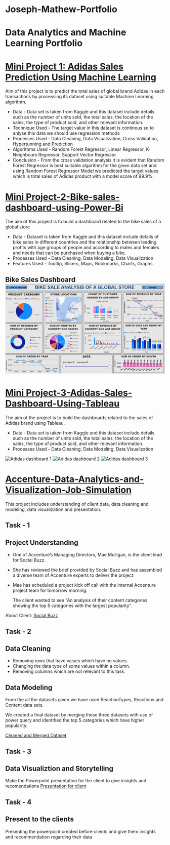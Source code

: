 # Joseph-Mathew-Portfolio
# Data Analytics and Machine Learning Portfolio

# [Mini Project 1: Adidas Sales Prediction Using Machine Learning](https://github.com/Josephmathew882/Project-1-Adidas-Sales-Prediction-)

Aim of this  project is to predict the total sales of global brand Adidas in each transactions by processing its dataset using suitable Machine Learning algorithm.

* Data             - Data set is taken from Kaggle and this dataset include details such as the number of units sold, the total sales, the location of the sales, the 
                     type of product sold, and other relevant information.
* Technique Used   -  The target value in this dataset is continous so to anlyse this data we should use regression methods
* Processes Used   - Data Cleaning, Data Visualization, Cross Validation, Hypertunning and Prediction
* Algorithms Used  - Random Forest Regressor, Linear Regressor, K-Neighbours Regressor, Support Vector Regressor
* Conclusion       - From the cross validation analysis it is evident that Random Forest Regressor is best suitable algorithm for the given data set and using Random 
                      Forest Regressor Model we predicted the target values which is total sales of Adidas product with a model score of 99.9%.
  
# [Mini Project-2-Bike-sales-dashboard-using-Power-Bi](https://github.com/Josephmathew882/Project-2-Bike-sales-dashboard-using-Power-Bi)
The aim of this project is to build a dashboard related to the bike sales of a global store
* Data - Dataset is taken from Kaggle and this dataset include details of bike sales in different countries and the relationship
         between leading profits with age groups of people and according to males and females and needs that can be purchased when buying a bike.
* Processes Used - Data Cleaning, Data Modeling, Data Visualization
* Features Used - Tooltip, Slicers, Maps, Bookmarks, Charts, Graphs
## Bike Sales Dashboard ![](https://github.com/Josephmathew882/Joseph-Mathew-Portfolio/blob/main/Bike%20sales.png)

# [Mini Project-3-Adidas-Sales-Dashboard-Using-Tableau](https://github.com/Josephmathew882/Project-3-Adidas-Sales-Dashboard-Using-Tableau)
The aim of the project is to build the dashboards related to the sales of Adidas brand using Tableau.
* Data - Data set is taken from Kaggle and this dataset include details such as the number of units sold, the total sales, the location of the sales, the 
         type of product sold, and other relevant information.
* Processes Used - Data Cleaning, Data Modeling, Data Visualization
  

![Adidas dashboard 1](https://github.com/Josephmathew882/Joseph-Mathew-Portfolio/assets/151965486/a6a90580-49b6-4ca0-a9ee-268083018c6e)
![Adidas dashboard 2](https://github.com/Josephmathew882/Joseph-Mathew-Portfolio/assets/151965486/01ab7131-94ab-449e-82d7-59e103ade0b5)
![Adidas dashboard 3](https://github.com/Josephmathew882/Joseph-Mathew-Portfolio/assets/151965486/d916c20f-1956-4f9c-a8bf-1eeee8886d88)


  
# [Accenture-Data-Analytics-and-Visualization-Job-Simulation](https://github.com/Josephmathew882/Accenture-Data-Analytics-and-Visualization-Job-Simulation)
This project includes understanding of client data, data cleaning and modeling, data visualization and presentation.
## Task - 1
## Project Understanding

* One of Accenture’s Managing Directors, Mae Mulligan, is the client lead for Social Buzz.
  
* She has reviewed the brief provided by Social Buzz and has assembled a diverse team of Accenture experts to deliver the project.
  
* Mae has scheduled a project kick off call with the internal Accenture project team for tomorrow morning.

  The client wanted to see “An analysis of their content categories showing the top 5 categories with the largest popularity”.

  
About Client: [Social Buzz](https://github.com/Josephmathew882/Accenture-Data-Analytics-and-Visualization-Job-Simulation/blob/main/Data_Analytics%20Client%20Brief%20(1).pdf)

## Task - 2
## Data Cleaning 

* Removing rows that have values which have no values.
* Changing the data type of some values within a column.
* Removing columns which are not relevant to this task.
  
## Data Modeling
 From the all the datasets given we have used ReactionTypes, Reactions and Content data sets.
 
 We created a final dataset by merging these three datasets with use of power query and identified the top 5 categories which have higher popularity.

  [Cleaned and Merged Dataset](https://github.com/Josephmathew882/Accenture-Data-Analytics-and-Visualization-Job-Simulation/blob/main/Cleaned%20Data%20%20with%20Top%205%20Categories.xlsx)

## Task - 3
## Data Visualiztion and Storytelling 
Make the Powerpoint presentation for the client to give insights and recomendations
[Presentation for client](https://github.com/Josephmathew882/Accenture-Data-Analytics-and-Visualization-Job-Simulation/blob/main/Task%203_final.pptx)

## Task - 4
## Present to the clients
Presenting the powerpoint created before clients and give them insights and recommendation regarding their data




  
  



